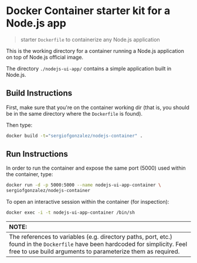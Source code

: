 # Docker Container starter kit for a Node.js app
> starter `Dockerfile` to containerize any Node.js application

This is the working directory for a container running a Node.js application on top of Node.js official image.

The directory `./nodejs-ui-app/` contains a simple application built in Node.js.

## Build Instructions

First, make sure that you're on the container working dir (that is, you should be in the same directory where the `Dockerfile` is found).

Then type:
```bash
docker build -t="sergiofgonzalez/nodejs-container" .
```

## Run Instructions

In order to run the container and expose the same port (5000) used within the container, type:

```bash
docker run -d -p 5000:5000 --name nodejs-ui-app-container \
sergiofgonzalez/nodejs-container
```

To open an interactive session within the container (for inspection):
```bash
docker exec -i -t nodejs-ui-app-container /bin/sh
```

| NOTE: |
| :---- |
| The references to variables (e.g. directory paths, port, etc.) found in the `Dockerfile` have been hardcoded for simplicity. Feel free to use build arguments to parameterize them as required. |